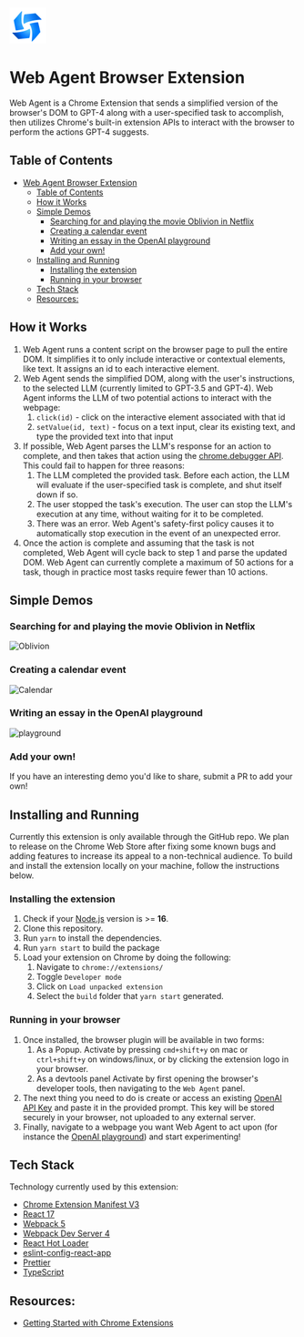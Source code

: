 <img src="src/assets/img/icon-128.png" width="64"/>

# Web Agent Browser Extension

Web Agent is a Chrome Extension that sends a simplified version of the browser's DOM to GPT-4 along with a user-specified task to accomplish, then utilizes Chrome's built-in extension APIs to interact with the browser to perform the actions GPT-4 suggests.

## Table of Contents

- [Web Agent Browser Extension](#web-agent-browser-extension)
  - [Table of Contents](#table-of-contents)
  - [How it Works](#how-it-works)
  - [Simple Demos](#simple-demos)
    - [Searching for and playing the movie Oblivion in Netflix](#searching-for-and-playing-the-movie-oblivion-in-netflix)
    - [Creating a calendar event](#creating-a-calendar-event)
    - [Writing an essay in the OpenAI playground](#writing-an-essay-in-the-openai-playground)
    - [Add your own!](#add-your-own)
  - [Installing and Running](#installing-and-running)
    - [Installing the extension](#installing-the-extension)
    - [Running in your browser](#running-in-your-browser)
  - [Tech Stack](#tech-stack)
  - [Resources:](#resources)

## How it Works

1. Web Agent runs a content script on the browser page to pull the entire DOM. It simplifies it to only include interactive or contextual elements, like text. It assigns an id to each interactive element.
2. Web Agent sends the simplified DOM, along with the user's instructions, to the selected LLM (currently limited to GPT-3.5 and GPT-4). Web Agent informs the LLM of two potential actions to interact with the webpage:
   1. `click(id)` - click on the interactive element associated with that id
   2. `setValue(id, text)` - focus on a text input, clear its existing text, and type the provided text into that input
3. If possible, Web Agent parses the LLM's response for an action to complete, and then takes that action using the [chrome.debugger API](https://developer.chrome.com/docs/extensions/reference/debugger/). This could fail to happen for three reasons:
   1. The LLM completed the provided task. Before each action, the LLM will evaluate if the user-specified task is complete, and shut itself down if so.
   2. The user stopped the task's execution. The user can stop the LLM's execution at any time, without waiting for it to be completed.
   3. There was an error. Web Agent's safety-first policy causes it to automatically stop execution in the event of an unexpected error.
4. Once the action is complete and assuming that the task is not completed, Web Agent will cycle back to step 1 and parse the updated DOM. Web Agent can currently complete a maximum of 50 actions for a task, though in practice most tasks require fewer than 10 actions.

## Simple Demos

### Searching for and playing the movie Oblivion in Netflix

![Oblivion](https://user-images.githubusercontent.com/41524992/227739533-9c8711b0-ed21-4b28-9099-823a0d2a4db2.gif)

### Creating a calendar event

![Calendar](https://user-images.githubusercontent.com/41524992/227739258-e4721e54-1f97-46e2-a50e-36580ef26bc7.gif)

### Writing an essay in the OpenAI playground

![playground](https://user-images.githubusercontent.com/41524992/227739246-53cb4587-6fa1-491f-80fa-f05ec0b13967.gif)

### Add your own!

If you have an interesting demo you'd like to share, submit a PR to add your own!

## Installing and Running

Currently this extension is only available through the GitHub repo. We plan to release on the Chrome Web Store after fixing some known bugs and adding features to increase its appeal to a non-technical audience. To build and install the extension locally on your machine, follow the instructions below.

### Installing the extension

1. Check if your [Node.js](https://nodejs.org/) version is >= **16**.
2. Clone this repository.
3. Run `yarn` to install the dependencies.
4. Run `yarn start` to build the package
5. Load your extension on Chrome by doing the following:
   1. Navigate to `chrome://extensions/`
   2. Toggle `Developer mode`
   3. Click on `Load unpacked extension`
   4. Select the `build` folder that `yarn start` generated.

### Running in your browser

1. Once installed, the browser plugin will be available in two forms:
   1. As a Popup. Activate by pressing `cmd+shift+y` on mac or `ctrl+shift+y` on windows/linux, or by clicking the extension logo in your browser.
   2. As a devtools panel Activate by first opening the browser's developer tools, then navigating to the `Web Agent` panel.
2. The next thing you need to do is create or access an existing [OpenAI API Key](https://platform.openai.com/account/api-keys) and paste it in the provided prompt. This key will be stored securely in your browser, not uploaded to any external server.
3. Finally, navigate to a webpage you want Web Agent to act upon (for instance the [OpenAI playground](https://platform.openai.com/playground)) and start experimenting!

## Tech Stack

Technology currently used by this extension:

- [Chrome Extension Manifest V3](https://developer.chrome.com/docs/extensions/mv3/intro/mv3-overview/)
- [React 17](https://reactjs.org)
- [Webpack 5](https://webpack.js.org/)
- [Webpack Dev Server 4](https://webpack.js.org/configuration/dev-server/)
- [React Hot Loader](https://github.com/gaearon/react-hot-loader)
- [eslint-config-react-app](https://www.npmjs.com/package/eslint-config-react-app)
- [Prettier](https://prettier.io/)
- [TypeScript](https://www.typescriptlang.org/)

## Resources:

- [Getting Started with Chrome Extensions](https://developer.chrome.com/extensions/getstarted)
